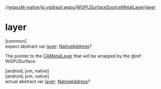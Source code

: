 //[wgpu4k-native](../../../index.md)/[io.ygdrasil.wgpu](../index.md)/[WGPUSurfaceSourceMetalLayer](index.md)/[layer](layer.md)

# layer

[common]\
expect abstract var [layer](layer.md): [NativeAddress](../../ffi/-native-address/index.md)?

The pointer to the [CAMetalLayer](https://developer.apple.com/documentation/quartzcore/cametallayer?language=objc) that will be wrapped by the @ref WGPUSurface.

[android, jvm, native]\
[android, jvm, native]\
actual abstract var [layer](layer.md): [NativeAddress](../../ffi/-native-address/index.md)?